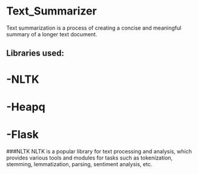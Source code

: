 # Text_Summarizer
Text summarization is a process of creating a concise and meaningful summary of a longer text document.
## Libraries used:
# -NLTK
# -Heapq
# -Flask

###NLTK
NLTK is a popular library for text processing and analysis, which provides various tools and modules for tasks such as tokenization, stemming, lemmatization, parsing, sentiment analysis, etc.
